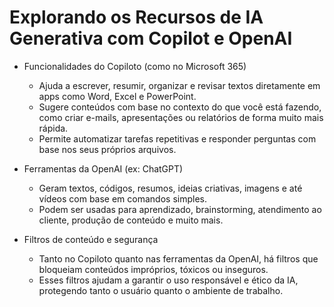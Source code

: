 # Explorando os Recursos de IA Generativa com Copilot e OpenAI

- Funcionalidades do Copiloto (como no Microsoft 365)
  - Ajuda a escrever, resumir, organizar e revisar textos diretamente em apps como Word, Excel e PowerPoint.
  - Sugere conteúdos com base no contexto do que você está fazendo, como criar e-mails, apresentações ou relatórios de forma muito mais rápida.
  - Permite automatizar tarefas repetitivas e responder perguntas com base nos seus próprios arquivos.

- Ferramentas da OpenAI (ex: ChatGPT)
  - Geram textos, códigos, resumos, ideias criativas, imagens e até vídeos com base em comandos simples.
  - Podem ser usadas para aprendizado, brainstorming, atendimento ao cliente, produção de conteúdo e muito mais.

- Filtros de conteúdo e segurança
  - Tanto no Copiloto quanto nas ferramentas da OpenAI, há filtros que bloqueiam conteúdos impróprios, tóxicos ou inseguros.
  - Esses filtros ajudam a garantir o uso responsável e ético da IA, protegendo tanto o usuário quanto o ambiente de trabalho.